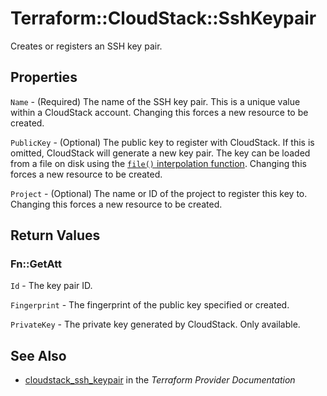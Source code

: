# Terraform::CloudStack::SshKeypair

Creates or registers an SSH key pair.

## Properties

`Name` - (Required) The name of the SSH key pair. This is a unique value within a CloudStack account. Changing this forces a new resource to be created.

`PublicKey` - (Optional) The public key to register with CloudStack. If this is omitted, CloudStack will generate a new key pair. The key can be loaded from a file on disk using the [`file()` interpolation function](/docs/configuration/interpolation.html#file_path_). Changing this forces a new resource to be created.

`Project` - (Optional) The name or ID of the project to register this key to. Changing this forces a new resource to be created.


## Return Values

### Fn::GetAtt

`Id` - The key pair ID.

`Fingerprint` - The fingerprint of the public key specified or created.

`PrivateKey` - The private key generated by CloudStack. Only available.

## See Also

* [cloudstack_ssh_keypair](https://www.terraform.io/docs/providers/cloudstack/r/ssh_keypair.html) in the _Terraform Provider Documentation_